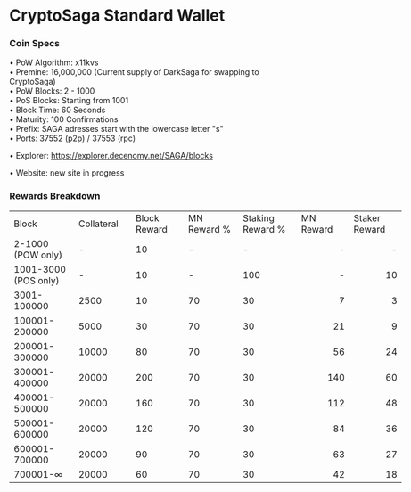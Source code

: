 
CryptoSaga Standard Wallet
=====================================

### Coin Specs

• PoW Algorithm: x11kvs  
• Premine: 16,000,000 (Current supply of DarkSaga for swapping to CryptoSaga)  
• PoW Blocks: 2 - 1000  
• PoS Blocks: Starting from 1001  
• Block Time: 60 Seconds    
• Maturity: 100 Confirmations  
• Prefix: SAGA adresses start with the lowercase letter "s"  
• Ports: 37552 (p2p) / 37553 (rpc)

• Explorer: https://explorer.decenomy.net/SAGA/blocks

• Website: new site in progress

### Rewards Breakdown
<table border=0 cellpadding=0 cellspacing=0 width=701 class=xl6553517252
 style='border-collapse:collapse;table-layout:fixed;width:528pt'>
 <col class=xl6553517252 width=139 style='mso-width-source:userset;mso-width-alt:
 4785;width:104pt'>
 <col class=xl6553517252 width=107 span=2 style='mso-width-source:userset;
 mso-width-alt:3702;width:81pt'>
 <col class=xl6553517252 width=134 style='mso-width-source:userset;mso-width-alt:
 4608;width:100pt'>
 <col class=xl6553517252 width=107 span=2 style='mso-width-source:userset;
 mso-width-alt:3702;width:81pt'>
 <tr height=21 style='mso-height-source:userset;height:15.75pt'>
  <td height=21 class=xl6317252 width=189 style='height:15.75pt;width:104pt'>Block</td>
  <td class=xl6317252 width=107 style='width:81pt'>Collateral</td>
  <td class=xl6317252 width=94 style='width:81pt'>Block Reward</td>
  <td class=xl6317252 width=107 style='width:81pt'>MN Reward %</td>
  <td class=xl6317252 width=134 style='width:100pt'>Staking Reward %</td>
  <td class=xl6317252 width=94 style='width:81pt'>MN Reward</td>
  <td class=xl6317252 width=94 style='width:81pt'>Staker Reward</td>
 </tr>
 <tr height=21 style='mso-height-source:userset;height:15.75pt'>
  <td height=21 class=xl6417252 style='height:15.75pt'>2-1000 (POW only)</td>
  <td class=xl6517252>-</td>
  <td class=xl6517252>10</td>
  <td class=xl6617252>-</td>
  <td class=xl6617252>-</td>
  <td class=xl6717252 align=right>-</td>
  <td class=xl6553517252 align=right>-</td>
 </tr>
 <tr height=21 style='mso-height-source:userset;height:15.75pt'>
  <td height=21 class=xl6417252 style='height:15.75pt'>1001-3000 (POS only)</td>
  <td class=xl6517252>-</td>
  <td class=xl6617252>10</td>
  <td class=xl6617252>-</td>
  <td class=xl6617252>100</td>
  <td class=xl6717252 align=right>-</td>
  <td class=xl6817252 align=right>10</td>
 </tr>
 <tr height=21 style='mso-height-source:userset;height:15.75pt'>
  <td height=21 class=xl6417252 style='height:15.75pt'>3001-100000</td>
  <td class=xl6517252>2500</td>
  <td class=xl6617252>10</td>
  <td class=xl6617252>70</td>
  <td class=xl6617252>30</td>
  <td class=xl6717252 align=right>7</td>
  <td class=xl6817252 align=right>3</td>
 </tr>
 <tr height=21 style='mso-height-source:userset;height:15.75pt'>
  <td height=21 class=xl6417252 style='height:15.75pt'>100001-200000</td>
  <td class=xl6517252>5000</td>
  <td class=xl6617252>30</td>
  <td class=xl6617252>70</td>
  <td class=xl6617252>30</td>
  <td class=xl6717252 align=right>21</td>
  <td class=xl6817252 align=right>9</td>
 </tr>
 <tr height=21 style='mso-height-source:userset;height:15.75pt'>
  <td height=21 class=xl6417252 style='height:15.75pt'>200001-300000</td>
  <td class=xl6517252>10000</td>
  <td class=xl6617252>80</td>
  <td class=xl6617252>70</td>
  <td class=xl6617252>30</td>
  <td class=xl6717252 align=right>56</td>
  <td class=xl6817252 align=right>24</td>
 </tr>
 <tr height=21 style='mso-height-source:userset;height:15.75pt'>
  <td height=21 class=xl6417252 style='height:15.75pt'>300001-400000</td>
  <td class=xl6517252>20000</td>
  <td class=xl6617252>200</td>
  <td class=xl6617252>70</td>
  <td class=xl6617252>30</td>
  <td class=xl6717252 align=right>140</td>
  <td class=xl6817252 align=right>60</td>
 </tr>
 <tr height=21 style='mso-height-source:userset;height:15.75pt'>
  <td height=21 class=xl6417252 style='height:15.75pt'>400001-500000</td>
  <td class=xl6517252>20000</td>
  <td class=xl6617252>160</td>
  <td class=xl6617252>70</td>
  <td class=xl6617252>30</td>
  <td class=xl6717252 align=right>112</td>
  <td class=xl6817252 align=right>48</td>
 </tr>
 <tr height=21 style='mso-height-source:userset;height:15.75pt'>
  <td height=21 class=xl6417252 style='height:15.75pt'>500001-600000</td>
  <td class=xl6517252>20000</td>
  <td class=xl6617252>120</td>
  <td class=xl6617252>70</td>
  <td class=xl6617252>30</td>
  <td class=xl6717252 align=right>84</td>
  <td class=xl6817252 align=right>36</td>
 </tr>
 <tr height=21 style='mso-height-source:userset;height:15.75pt'>
   <td height=21 class=xl6417252 style='height:15.75pt'>600001-700000</td>
   <td class=xl6517252>20000</td>
   <td class=xl6617252>90</td>
   <td class=xl6617252>70</td>
   <td class=xl6617252>30</td>
   <td class=xl6717252 align=right>63</td>
   <td class=xl6817252 align=right>27</td>
 </tr>
 <tr height=21 style='mso-height-source:userset;height:15.75pt'>
  <td height=21 class=xl6417252 style='height:15.75pt'>700001-∞</td>
  <td class=xl6517252>20000</td>
  <td class=xl6617252>60</td>
  <td class=xl6617252>70</td>
  <td class=xl6617252>30</td>
  <td class=xl6717252 align=right>42</td>
  <td class=xl6817252 align=right>18</td>
  </tr>
 </table>
